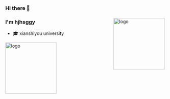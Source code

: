 ### Hi there 👋

<!--
**hjhsggy/hjhsggy** is a ✨ _special_ ✨ repository because its `README.md` (this file) appears on your GitHub profile.

Here are some ideas to get you started:

- 🔭 I’m currently working on ...
- 🌱 I’m currently learning ...
- 👯 I’m looking to collaborate on ...
- 🤔 I’m looking for help with ...
- 💬 Ask me about ...
- 📫 How to reach me: ...
- 😄 Pronouns: ...
- ⚡ Fun fact: ...
-->

<img src="https://github-readme-stats.vercel.app/api?username=hjhsggy&show_icons=true" alt="logo" height="160" align="right" style="margin: 5px; margin-bottom: 20px;" />

### I'm hjhsggy

- 🎓 xianshiyou university

<img src="https://github-profile-trophy.vercel.app/?username=hjhsggy&theme=flat&column=7" alt="logo" height="160" align="center" style="margin: auto; margin-bottom: 20px;" />

